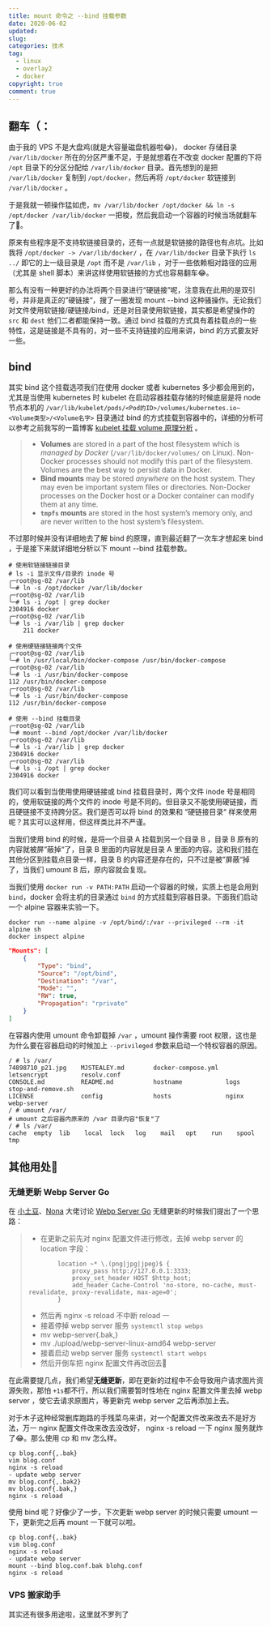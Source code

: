 ```yaml
---
title: mount 命令之 --bind 挂载参数
date: 2020-06-02
updated:
slug:
categories: 技术
tag:
  - linux
  - overlay2
  - docker
copyright: true
comment: true
---
```


## 翻车（：

由于我的 VPS 不是大盘鸡(就是大容量磁盘机器啦😂)， docker 存储目录 `/var/lib/docker` 所在的分区严重不足，于是就想着在不改变 docker 配置的下将 `/opt` 目录下的分区分配给 `/var/lib/docker` 目录。首先想到的是把 `/var/lib/docker` 复制到 `/opt/docker`，然后再将 `/opt/docker` 软链接到 `/var/lib/docker` 。

于是我就一顿操作猛如虎，`mv /var/lib/docker /opt/docker && ln -s /opt/docker /var/lib/docker` 一把梭，然后我启动一个容器的时候当场就翻车了🤣。

原来有些程序是不支持软链接目录的，还有一点就是软链接的路径也有点坑。比如我将 `/opt/docker -> /var/lib/docker/` ，在 `/var/lib/docker` 目录下执行 `ls ../` 即它的上一级目录是 `/opt` 而不是 `/var/lib` ，对于一些依赖相对路径的应用（尤其是 shell 脚本）来讲这样使用软链接的方式也容易翻车😂。

那么有没有一种更好的办法将两个目录进行“硬链接”呢，注意我在此用的是双引号，并非是真正的”硬链接“，搜了一圈发现 mount --bind 这种骚操作。无论我们对文件使用软链接/硬链接/bind，还是对目录使用软链接，其实都是希望操作的 `src` 和 `dest` 他们二者都能保持一致。通过 bind 挂载的方式具有着挂载点的一些特性，这是链接是不具有的，对一些不支持链接的应用来讲，bind 的方式要友好一些。

## bind

其实 bind 这个挂载选项我们在使用 docker 或者 kubernetes 多少都会用到的，尤其是当使用 kubernetes  时 kubelet 在启动容器挂载存储的时候底层是将 node 节点本机的 `/var/lib/kubelet/pods/<Pod的ID>/volumes/kubernetes.io~<Volume类型>/<Volume名字>` 目录通过 bind 的方式挂载到容器中的，详细的分析可以参考之前我写的一篇博客 [kubelet 挂载 volume 原理分析](https://blog.k8s.li/kubelet-mount-volumes-analysis.html) 。

>   -   **Volumes** are stored in a part of the host filesystem which is *managed by Docker* (`/var/lib/docker/volumes/` on Linux). Non-Docker processes should not modify this part of the filesystem. Volumes are the best way to persist data in Docker.
>   -   **Bind mounts** may be stored *anywhere* on the host system. They may even be important system files or directories. Non-Docker processes on the Docker host or a Docker container can modify them at any time.
>   -   **`tmpfs` mounts** are stored in the host system’s memory only, and are never written to the host system’s filesystem.

不过那时候并没有详细地去了解 bind 的原理，直到最近翻了一次车才想起来 bind ，于是接下来就详细地分析以下 mount --bind 挂载参数。

```shell
# 使用软链接链接目录
# ls -i 显示文件/目录的 inode 号
╭─root@sg-02 /var/lib
╰─# ln -s /opt/docker /var/lib/docker
╭─root@sg-02 /var/lib
╰─# ls -i /opt | grep docker
2304916 docker
╭─root@sg-02 /var/lib
╰─# ls -i /var/lib | grep docker
    211 docker

# 使用硬链接链接两个文件
╭─root@sg-02 /var/lib
╰─# ln /usr/local/bin/docker-compose /usr/bin/docker-compose
╭─root@sg-02 /var/lib
╰─# ls -i /usr/bin/docker-compose
112 /usr/bin/docker-compose
╭─root@sg-02 /var/lib
╰─# ls -i /usr/bin/docker-compose
112 /usr/bin/docker-compose

# 使用 --bind 挂载目录
╭─root@sg-02 /var/lib
╰─# mount --bind /opt/docker /var/lib/docker
╭─root@sg-02 /var/lib
╰─# ls -i /var/lib | grep docker
2304916 docker
╭─root@sg-02 /var/lib
╰─# ls -i /opt | grep docker
2304916 docker
```

我们可以看到当使用使用硬链接或 bind 挂载目录时，两个文件 inode 号是相同的，使用软链接的两个文件的 inode 号是不同的。但目录又不能使用硬链接，而且硬链接不支持跨分区。我们是否可以将 bind 的效果和
“硬链接目录“ 样来使用呢？其实可以这样用，但这样类比并不严谨。

当我们使用 bind 的时候，是将一个目录 A  挂载到另一个目录 B ，目录 B 原有的内容就被屏”蔽掉“了，目录 B 里面的内容就是目录 A 里面的内容。这和我们挂在其他分区到挂载点目录一样，目录 B 的内容还是存在的，只不过是被”屏蔽“掉了，当我们 umount B 后，原内容就会复现。

当我们使用 `docker run -v PATH:PATH` 启动一个容器的时候，实质上也是会用到 `bind`，docker 会将主机的目录通过 `bind` 的方式挂载到容器目录。下面我们启动一个 alpine 容器来实验一下。

```shell
docker run --name alpine -v /opt/bind/:/var --privileged --rm -it alpine sh
docker inspect alpine
```

```json
"Mounts": [
    {
        "Type": "bind",
        "Source": "/opt/bind",
        "Destination": "/var",
        "Mode": "",
        "RW": true,
        "Propagation": "rprivate"
    }
]
```

在容器内使用 umount 命令卸载掉 `/var` ，umount 操作需要 root 权限，这也是为什么要在容器启动的时候加上 `--privileged` 参数来启动一个特权容器的原因。

```shell
/ # ls /var/
74898710_p21.jpg    MJSTEALEY.md        docker-compose.yml  letsencrypt         resolv.conf
CONSOLE.md          README.md           hostname            logs                stop-and-remove.sh
LICENSE             config              hosts               nginx               webp-server
/ # umount /var/
# umount 之后容器内原来的 /var 目录内容"恢复"了
/ # ls /var/
cache  empty  lib    local  lock   log    mail   opt    run    spool  tmp
```

## 其他用处🤔

### 无缝更新 Webp Server Go

在 [小土豆]()、[Nona]() 大佬讨论 [Webp Server Go]() 无缝更新的时候我们提出了一个思路：

>   -   在更新之前先对 nginx 配置文件进行修改，去掉 webp server 的 location 字段：
>
>   ```nginx
>           location ~* \.(png|jpg|jpeg)$ {
>               proxy_pass http://127.0.0.1:3333;
>               proxy_set_header HOST $http_host;
>               add_header Cache-Control 'no-store, no-cache, must-revalidate, proxy-revalidate, max-age=0';
>           }
>   ```
>
>   -   然后再 nginx -s reload 不中断 reload 一
>   -   接着停掉 webp server 服务 `systemctl stop webps`
>   -   mv webp-server{.bak,}
>   -   mv ./upload/webp-server-linux-amd64 webp-server
>   -   接着启动 webp server 服务 `systemctl start webps`
>   -   然后开倒车把 nginx 配置文件再改回去🍞

在此需要提几点，我们希望**无缝更新**，即在更新的过程中不会导致用户请求图片资源失败，那怕 `+1s`都不行，所以我们需要暂时性地在 nginx 配置文件里去掉 webp server ，使它去请求原图片，等更新完 webp server 之后再添加上去。

对于木子这种经常删库跑路的手残菜鸟来讲，对一个配置文件改来改去不是好方法，万一 nginx 配置文件改来改去没改好， nginx -s reload 一下 nginx 服务就炸了😂。那么使用 cp 和 mv 怎么样。

```shell
cp blog.conf{,.bak}
vim blog.conf
nginx -s reload
- update webp server
mv blog.conf{,.bak2}
mv blog.conf{.bak,}
nginx -s reload
```

使用 bind 呢？好像少了一步，下次更新 webp server 的时候只需要 umount 一下，更新完之后再 mount 一下就可以啦。

```shell
cp blog.conf{,.bak}
vim blog.conf
nginx -s reload
- update webp server
mount --bind blog.conf.bak blohg.conf
nginx -s reload
```

### VPS 搬家助手

其实还有很多用途啦，这里就不罗列了

